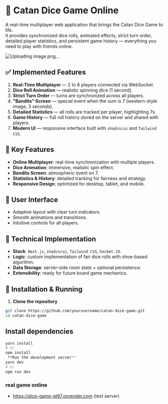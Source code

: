 # 🎲 Catan Dice Game Online

A real-time multiplayer web application that brings the Catan Dice Game to life.  
It provides synchronized dice rolls, animated effects, strict turn order, detailed player statistics, and persistent game history — everything you need to play with friends online.

![Uploading image.png…]()


## ✅ Implemented Features

1. **Real-Time Multiplayer** — 2 to 6 players connected via WebSocket.
2. **Dice Roll Animation** — realistic spinning dice (1 second).
3. **Strict Turn Order** — turns are synchronized across all players.
4. **"Bandits" Screen** — special event when the sum is 7 (western-style image, 3 seconds).
5. **Detailed Statistics** — all rolls are tracked per player, highlighting 7s.
6. **Game History** — full roll history stored on the server and shared with players.
7. **Modern UI** — responsive interface built with `shadcn/ui` and `Tailwind CSS`.

## 🎯 Key Features

* **Online Multiplayer**: real-time synchronization with multiple players.
* **Dice Animation**: immersive, realistic spin effect.
* **Bandits Screen**: atmospheric event on 7.
* **Statistics & History**: detailed tracking for fairness and strategy.
* **Responsive Design**: optimized for desktop, tablet, and mobile.

## 🎨 User Interface

* Adaptive layout with clear turn indicators.
* Smooth animations and transitions.
* Intuitive controls for all players.

## 🔧 Technical Implementation

* **Stack**: `Next.js`, `shadcn/ui`, `Tailwind CSS`, `Socket.IO`.
* **Logic**: custom implementation of fair dice rolls with shoe-based algorithm.
* **Data Storage**: server-side room state + optional persistence.
* **Extensibility**: ready for future board game mechanics.

## 🚀 Installation & Running

1. **Clone the repository**
```bash
git clone https://github.com/yourusername/catan-dice-game.git
cd catan-dice-game
```
## Install dependencies
```bash
yarn install
# or
npm install
 **Run the development server**
yarn dev
# or
npm run dev
```
### real game online 
- https://dice-game-qt97.onrender.com (test server)
